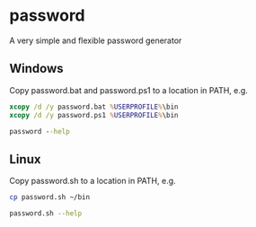 # password

A very simple and flexible password generator

## Windows

Copy password.bat and password.ps1 to a location in PATH, e.g.

```bat
xcopy /d /y password.bat %USERPROFILE%\bin
xcopy /d /y password.ps1 %USERPROFILE%\bin

password --help
```

## Linux

Copy password.sh to a location in PATH, e.g.

```bash
cp password.sh ~/bin

password.sh --help
```
